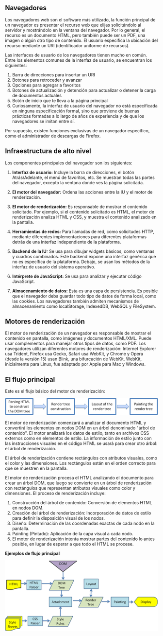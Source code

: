## Navegadores

Los navegadores web son el software más utilizado, la función principal de un navegador es presentar el recurso web que elijas solicitándolo al servidor y mostrándolo en la ventana del navegador. Por lo general, el recurso es un documento HTML, pero también puede ser un PDF, una imagen o algún otro tipo de contenido. El usuario especifica la ubicación del recurso mediante un URI (identificador uniforme de recursos).

Las interfaces de usuario de los navegadores tienen mucho en común. Entre los elementos comunes de la interfaz de usuario, se encuentran los siguientes:

1. Barra de direcciones para insertar un URI
2. Botones para retroceder y avanzar
3. Opciones para agregar a favoritos
4. Botones de actualización y detención para actualizar o detener la carga de documentos actuales
5. Botón de inicio que te lleva a la página principal
6. Curiosamente, la interfaz de usuario del navegador no está especificada en ninguna especificación formal, sino que proviene de buenas prácticas formadas a lo largo de años de experiencia y de que los navegadores se imitan entre sí.

Por supuesto, existen funciones exclusivas de un navegador específico, como el administrador de descargas de Firefox.

## Infraestructura de alto nivel

Los componentes principales del navegador son los siguientes:

1. **Interfaz de usuario:** Incluye la barra de direcciones, el botón Atrás/Adelante, el menú de favoritos, etc. Se muestran todas las partes del navegador, excepto la ventana donde ves la página solicitada.

2. **El motor del navegador:** Ordena las acciones entre la IU y el motor de renderización.

3. **El motor de renderización:** Es responsable de mostrar el contenido solicitado. Por ejemplo, si el contenido solicitado es HTML, el motor de renderización analiza HTML y CSS, y muestra el contenido analizado en la pantalla.

4. **Herramientas de redes:** Para llamadas de red, como solicitudes HTTP, mediante diferentes implementaciones para diferentes plataformas detrás de una interfaz independiente de la plataforma.

5. **Backend de la IU:** Se usa para dibujar widgets básicos, como ventanas y cuadros combinados. Este backend expone una interfaz genérica que no es específica de la plataforma. Debajo, se usan los métodos de la interfaz de usuario del sistema operativo.

6. **Intérprete de JavaScript:** Se usa para analizar y ejecutar código JavaScript.

7. **Almacenamiento de datos:** Esta es una capa de persistencia. Es posible que el navegador deba guardar todo tipo de datos de forma local, como las cookies. Los navegadores también admiten mecanismos de almacenamiento como localStorage, IndexedDB, WebSQL y FileSystem.

## Motores de renderización

El motor de renderización de un navegador es responsable de mostrar el contenido en pantalla, como imágenes y documentos HTML/XML. Puede usar complementos para manejar otros tipos de datos, como PDF. Los navegadores utilizan diferentes motores de renderización: Internet Explorer usa Trident, Firefox usa Gecko, Safari usa WebKit, y Chrome y Opera (desde la versión 15) usan Blink, una bifurcación de WebKit. WebKit, inicialmente para Linux, fue adaptado por Apple para Mac y Windows.

## El flujo principal

Este es el flujo básico del motor de renderización:

![alt text](image-2.png)

El motor de renderización comenzará a analizar el documento HTML y convertirá los elementos en nodos DOM en un árbol denominado "árbol de contenido". El motor analizará los datos de estilo, tanto en archivos CSS externos como en elementos de estilo. La información de estilo junto con las instrucciones visuales en el código HTML se usará para crear otro árbol: el árbol de renderización.

El árbol de renderización contiene rectángulos con atributos visuales, como el color y las dimensiones. Los rectángulos están en el orden correcto para que se muestren en la pantalla.

El motor de renderización procesa el HTML analizando el documento para crear un árbol DOM, que luego se convierte en un árbol de renderización con rectángulos que representan atributos visuales como color y dimensiones. El proceso de renderización incluye:

1. Construcción del árbol de contenido: Conversión de elementos HTML en nodos DOM.
2. Creación del árbol de renderización: Incorporación de datos de estilo para definir la disposición visual de los nodos.
3. Diseño: Determinación de las coordenadas exactas de cada nodo en la pantalla.
4. Painting (Pintado): Aplicación de la capa visual a cada nodo.
5. El motor de renderización intenta mostrar partes del contenido lo antes posible, en lugar de esperar a que todo el HTML se procese.

**Ejemplos de flujo principal**

![alt text](image-3.png)


